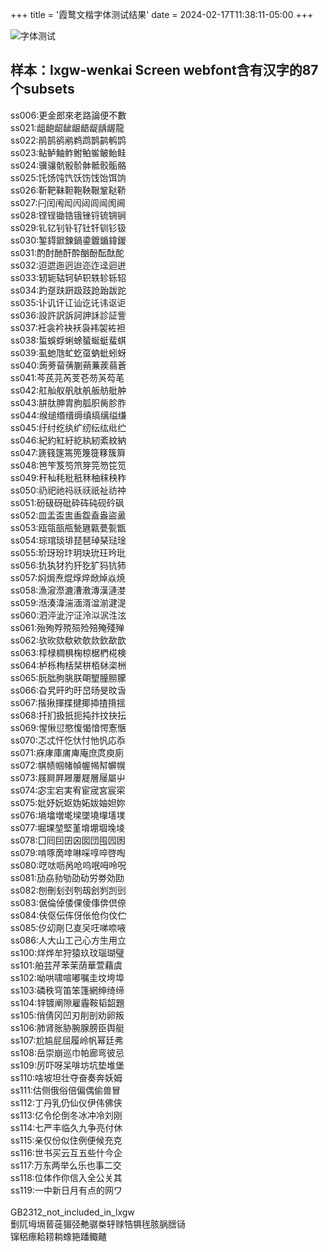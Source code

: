 +++
title = '霞鹜文楷字体测试结果'
date = 2024-02-17T11:38:11-05:00
+++

![字体测试](/selene/images/lxgw_subset_test.jpg)<br>
## 样本：lxgw-wenkai Screen webfont含有汉字的87个subsets<br>
ss006:更金郎來老路論便不數<br>
ss021:龃龅龆龇龈龉龊龋龌龍<br>
ss022:鹃鹄鹆鹇鹈鹉鹊鹋鹌鹍<br>
ss023:鲇鲈鲉鲊鲋鲌鲎鲏鲐鲑<br>
ss024:骥骧骯骰骱骵骶骹骺骼<br>
ss025:饦饧饨饩饫饬饯饴饵饷<br>
ss026:靳靶靺靼鞄鞅鞎鞏鞑鞒<br>
ss027:闩闰闱闳闶闼闾闿阂阃<br>
ss028:铿锃锄锆锇锉锊锍锎锏<br>
ss029:钆钇钊钋钌钍钎钏钐钑<br>
ss030:錾鍀鍁鍊鍋鍌鍍鍎鍏鍐<br>
ss031:酌酎酏酐酔酗酚酝酞酡<br>
ss032:迢迣迤迥迨迩迮迳迴迸<br>
ss033:轫轭轱轲轳轵轶轸轹轺<br>
ss034:趵趸趺趼趿跂跄跆跋跎<br>
ss035:讣讥讦讧讪讫讬讳讴讵<br>
ss036:設許訳訴訶訷訸診証訾<br>
ss037:衽衾衿袂袄袅袆袈袏袒<br>
ss038:蜇蜈蜉蜊蜍蜑蜒蜓蜚蜞<br>
ss039:虱虵虺虻虼虿蚋蚍蚓蚜<br>
ss040:蒟蒡蒥蒨蒯蒴蒹蒺蒻蒼<br>
ss041:芩芪芫芮芰芲芴芵芶芼<br>
ss042:舡舢舣舤舦舧舨舫舭舯<br>
ss043:肼肽胂胄胊胍胑胔胗胙<br>
ss044:缑缒缗缙缛缜缟缡缢缣<br>
ss045:纡纣纥纨纩纫纭纮纰纻<br>
ss046:紀約紅紆紇紈紉紊紋納<br>
ss047:篪篯篴篶篼篾簁簃簇簈<br>
ss048:笆笇笈笉笊笌笎笏笓笕<br>
ss049:秆秈秏秕秖秝秞秣秧秨<br>
ss050:礽祀祂祃祅祆祇祉祊祌<br>
ss051:砏砐砑砒砕砗砘砚砛砜<br>
ss052:皿盂盃盅盉盌盍盎盜盝<br>
ss053:瓯瓴瓿甁甃甅甈甍甏甑<br>
ss054:琮琯琰琲琵琶琸琹琺琻<br>
ss055:玠玡玢玣玥玦玧玨玪玭<br>
ss056:犰犱犲犳犴犵犷犸犺犻<br>
ss057:焖焗焘焜焞焠焮焯焱焼<br>
ss058:漁漃漈漉漕漖漙漢漣漤<br>
ss059:湉湊湋湍湎湑湓湔湕湜<br>
ss060:泗泙泚泞泟泠泤泦泩泫<br>
ss061:殆殉殍殑殒殓殕殗殘殚<br>
ss062:欤欥欬欷欸欹欻欽歃歆<br>
ss063:椁椂椆椇椈椋椐椚椛検<br>
ss064:栌栎栒栝栞栟栢栤栥栦<br>
ss065:朊朏朐朓朕朙朢朣朥朦<br>
ss066:旮旯旰旳旴旵旸旻旼旾<br>
ss067:揩揪揮揲揵揶揷揸揹揺<br>
ss068:扦扪扱扺扼扽抃抆抉抎<br>
ss069:惺愀愆愍愎愒愔愕愙愜<br>
ss070:忑忒忓忔忕忖忚忛応忝<br>
ss071:庥庨庫庯庳庵庶庹庾廁<br>
ss072:帺帻帼帾幀幄幆幇幈幌<br>
ss073:屐屙屛屜屢屣層屦屬屮<br>
ss074:宓宔宕実宥宦宬宮宸寀<br>
ss075:妣妤妧妪妫妬妭妯妲妳<br>
ss076:墒墖増墘墚墜墝墠墡墣<br>
ss077:堀堁堃堅堇堉堋堌堍堎<br>
ss078:囗囘囙囝囟囡団囤囥囦<br>
ss079:啃啄啇啈啉啋啍啐啓啕<br>
ss080:呓呔呖呙呛呜呡呣呤呪<br>
ss081:劢劦劧劬劭劯労劵効劻<br>
ss082:刨刪刬刭刳刼刽刿剀剅<br>
ss083:倨倫倬倭倮倰倳倴倶倷<br>
ss084:伕伛伝伡伢伥伧伨伩伫<br>
ss085:㐴㓜㓮㔾㕝㕦㕵㖒㖠㖡<br>
ss086:⼈⼤⼭⼯⼰⼼⽅⽣⽤⽴<br>
ss100:烊烨牟狩猿玖玟瑙瑚璧<br>
ss101:舶芸芹苯茉荫華萱藉虞<br>
ss102:呦哄啸喧嘟嘱圭坟垮埠<br>
ss103:磷秩穹笛笨篷網绅绮缔<br>
ss104:锌镀阐隙雇霾鞍韬韶題<br>
ss105:俏倩冈凹刃削剖劝卵叛<br>
ss106:肺肾胀胁腕腺膀臣舆艇<br>
ss107:尬尴屁屈履岭帆幂廷弗<br>
ss108:岳崇崩巡巾帕廊弯彼忌<br>
ss109:厉吓呀呆啡坊坑垫堆堡<br>
ss110:啥坡坦壮夺奋奏奔妖姆<br>
ss111:估侧俄俗倍偏偶偷兽冒<br>
ss112:丁丹乳仍仙仪伊伟佛侠<br>
ss113:亿令伦倒冬冰冲冷刘刚<br>
ss114:七严丰临久九争亮付休<br>
ss115:亲仅份似住例便候充克<br>
ss116:世书买云互五些什今企<br>
ss117:万东两举么乐也事二交<br>
ss118:位体作你信入全公关其<br>
ss119:一中新日月有点的网ワ<br>
<br>
GB2312_not_included_in_lxgw<br>
劐阢坶塥蒈蓰猸弪艴骣桊轷赇牿犋毪胲脶膪铴<br>
镩稆瘭耠耢耥蟓筢蹯鲰齄<br>


